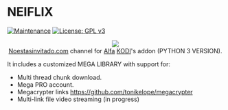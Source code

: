 <h1>NEIFLIX</h1>

[![Maintenance](https://img.shields.io/badge/Maintained%3F-yes-green.svg)](https://GitHub.com/Naereen/StrapDown.js/graphs/commit-activity) [![License: GPL v3](https://img.shields.io/badge/License-GPLv3-blue.svg)](https://www.gnu.org/licenses/gpl-3.0)

<p align="center">
  <img src="https://raw.githubusercontent.com/tonikelope/neiflix_alfa_py3/master/plugin.video.neiflix/resources/fanart.png"><br>
  <a href="https://noestasinvitado.com/" target="_blank">Noestasinvitado.com</a> channel for <a href="https://github.com/alfa-addon/addon" target="_blank">Alfa</a> <a href="https://github.com/xbmc/xbmc" target="_blank">KODI</a>'s addon (PYTHON 3 VERSION).
</p>

It includes a customized MEGA LIBRARY with support for:

- Multi thread chunk download.
- Mega PRO account.
- Megacrypter links https://github.com/tonikelope/megacrypter
- Multi-link file video streaming (in progress)
